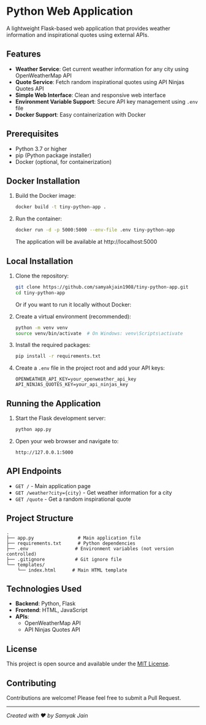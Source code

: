 # Python Web Application

A lightweight Flask-based web application that provides weather information and inspirational quotes using external APIs.

## Features

- **Weather Service**: Get current weather information for any city using OpenWeatherMap API
- **Quote Service**: Fetch random inspirational quotes using API Ninjas Quotes API
- **Simple Web Interface**: Clean and responsive web interface
- **Environment Variable Support**: Secure API key management using `.env` file
- **Docker Support**: Easy containerization with Docker

## Prerequisites

- Python 3.7 or higher
- pip (Python package installer)
- Docker (optional, for containerization)

## Docker Installation

1. Build the Docker image:
   ```bash
   docker build -t tiny-python-app .
   ```

2. Run the container:
   ```bash
   docker run -d -p 5000:5000 --env-file .env tiny-python-app
   ```

   The application will be available at http://localhost:5000

## Local Installation

1. Clone the repository:
   ```bash
   git clone https://github.com/samyakjain1908/tiny-python-app.git
   cd tiny-python-app
   ```

   Or if you want to run it locally without Docker:

2. Create a virtual environment (recommended):
   ```bash
   python -m venv venv
   source venv/bin/activate  # On Windows: venv\Scripts\activate
   ```

3. Install the required packages:
   ```bash
   pip install -r requirements.txt
   ```

4. Create a `.env` file in the project root and add your API keys:
   ```
   OPENWEATHER_API_KEY=your_openweather_api_key
   API_NINJAS_QUOTES_KEY=your_api_ninjas_key
   ```

## Running the Application

1. Start the Flask development server:
   ```bash
   python app.py
   ```

2. Open your web browser and navigate to:
   ```
   http://127.0.0.1:5000
   ```

## API Endpoints

- `GET /` - Main application page
- `GET /weather?city={city}` - Get weather information for a city
- `GET /quote` - Get a random inspirational quote

## Project Structure

```
.
├── app.py                # Main application file
├── requirements.txt      # Python dependencies
├── .env                 # Environment variables (not version controlled)
├── .gitignore           # Git ignore file
└── templates/
    └── index.html      # Main HTML template
```

## Technologies Used

- **Backend**: Python, Flask
- **Frontend**: HTML, JavaScript
- **APIs**:
  - OpenWeatherMap API
  - API Ninjas Quotes API

## License

This project is open source and available under the [MIT License](LICENSE).

## Contributing

Contributions are welcome! Please feel free to submit a Pull Request.

---

*Created with ❤️ by Samyak Jain*